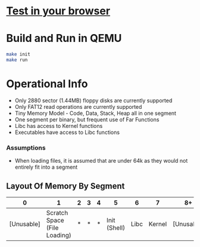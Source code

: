 # [Test in your browser](https://505e06b2.github.io/__farOut-OS/)

# Build and Run in QEMU
```bash
make init
make run
```

# Operational Info
- Only 2880 sector (1.44MB) floppy disks are currently supported
- Only FAT12 read operations are currently supported
- Tiny Memory Model - Code, Data, Stack, Heap all in one segment
- One segment per binary, but frequent use of Far Functions
- Libc has access to Kernel functions
- Executables have access to Libc functions

### Assumptions
- When loading files, it is assumed that are under 64k as they would not entirely fit into a segment

## Layout Of Memory By Segment
| 0          | 1                               | 2 | 3 | 4 | 5            | 6    | 7      | 8+         |
|------------|---------------------------------|---|---|---|--------------|------|--------|------------|
| [Unusable] | Scratch Space<br>(File Loading) | * | * | * | Init (Shell) | Libc | Kernel | [Unusable] |
